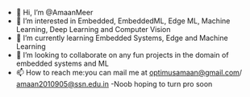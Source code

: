 - 👋 Hi, I’m @AmaanMeer
- 👀 I’m interested in Embedded, EmbeddedML, Edge ML, Machine Learning, Deep Learning and Computer Vision
- 🌱 I’m currently learning Embedded Systems, Edge and Machine Learning
- 💞️ I’m looking to collaborate on any fun projects in the domain of embedded systems and ML
- 📫 How to reach me:you can mail me at optimusamaan@gmail.com/ amaan2010905@ssn.edu.in
-Noob hoping to turn pro soon
<!---
AmaanMeer/AmaanMeer is a ✨ special ✨ repository because its `README.md` (this file) appears on your GitHub profile.
You can click the Preview link to take a look at your changes.
--->
